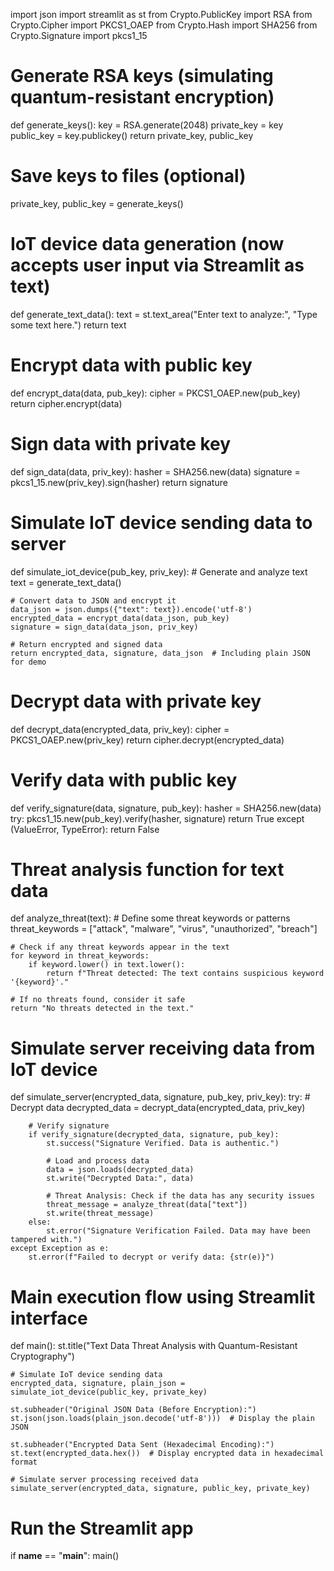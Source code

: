 import json
import streamlit as st
from Crypto.PublicKey import RSA
from Crypto.Cipher import PKCS1_OAEP
from Crypto.Hash import SHA256
from Crypto.Signature import pkcs1_15

# Generate RSA keys (simulating quantum-resistant encryption)
def generate_keys():
    key = RSA.generate(2048)
    private_key = key
    public_key = key.publickey()
    return private_key, public_key

# Save keys to files (optional)
private_key, public_key = generate_keys()

# IoT device data generation (now accepts user input via Streamlit as text)
def generate_text_data():
    text = st.text_area("Enter text to analyze:", "Type some text here.")
    return text

# Encrypt data with public key
def encrypt_data(data, pub_key):
    cipher = PKCS1_OAEP.new(pub_key)
    return cipher.encrypt(data)

# Sign data with private key
def sign_data(data, priv_key):
    hasher = SHA256.new(data)
    signature = pkcs1_15.new(priv_key).sign(hasher)
    return signature

# Simulate IoT device sending data to server
def simulate_iot_device(pub_key, priv_key):
    # Generate and analyze text
    text = generate_text_data()
    
    # Convert data to JSON and encrypt it
    data_json = json.dumps({"text": text}).encode('utf-8')
    encrypted_data = encrypt_data(data_json, pub_key)
    signature = sign_data(data_json, priv_key)

    # Return encrypted and signed data
    return encrypted_data, signature, data_json  # Including plain JSON for demo

# Decrypt data with private key
def decrypt_data(encrypted_data, priv_key):
    cipher = PKCS1_OAEP.new(priv_key)
    return cipher.decrypt(encrypted_data)

# Verify data with public key
def verify_signature(data, signature, pub_key):
    hasher = SHA256.new(data)
    try:
        pkcs1_15.new(pub_key).verify(hasher, signature)
        return True
    except (ValueError, TypeError):
        return False

# Threat analysis function for text data
def analyze_threat(text):
    # Define some threat keywords or patterns
    threat_keywords = ["attack", "malware", "virus", "unauthorized", "breach"]
    
    # Check if any threat keywords appear in the text
    for keyword in threat_keywords:
        if keyword.lower() in text.lower():
            return f"Threat detected: The text contains suspicious keyword '{keyword}'."
    
    # If no threats found, consider it safe
    return "No threats detected in the text."

# Simulate server receiving data from IoT device
def simulate_server(encrypted_data, signature, pub_key, priv_key):
    try:
        # Decrypt data
        decrypted_data = decrypt_data(encrypted_data, priv_key)
        
        # Verify signature
        if verify_signature(decrypted_data, signature, pub_key):
            st.success("Signature Verified. Data is authentic.")
            
            # Load and process data
            data = json.loads(decrypted_data)
            st.write("Decrypted Data:", data)
            
            # Threat Analysis: Check if the data has any security issues
            threat_message = analyze_threat(data["text"])
            st.write(threat_message)
        else:
            st.error("Signature Verification Failed. Data may have been tampered with.")
    except Exception as e:
        st.error(f"Failed to decrypt or verify data: {str(e)}")

# Main execution flow using Streamlit interface
def main():
    st.title("Text Data Threat Analysis with Quantum-Resistant Cryptography")

    # Simulate IoT device sending data
    encrypted_data, signature, plain_json = simulate_iot_device(public_key, private_key)

    st.subheader("Original JSON Data (Before Encryption):")
    st.json(json.loads(plain_json.decode('utf-8')))  # Display the plain JSON

    st.subheader("Encrypted Data Sent (Hexadecimal Encoding):")
    st.text(encrypted_data.hex())  # Display encrypted data in hexadecimal format

    # Simulate server processing received data
    simulate_server(encrypted_data, signature, public_key, private_key)

# Run the Streamlit app
if __name__ == "__main__":
    main()
